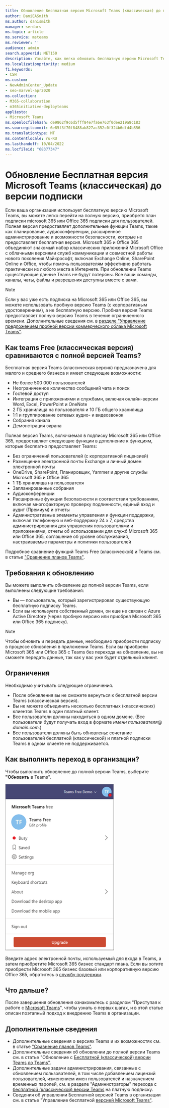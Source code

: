 ```yaml
---
title: Обновление Бесплатная версия Microsoft Teams (классическая) до подписки
author: DaniEASmith
ms.author: danismith
manager: serdars
ms.topic: article
ms.service: msteams
ms.reviewer: ''
audience: admin
search.appverid: MET150
description: Узнайте, как легко обновить бесплатную версию Microsoft Teams до полной версии, приобретя план подписки microsoft 365 или Office 365 подписки для пользователей.
ms.localizationpriority: medium
f1.keywords:
- CSH
ms.custom:
- NewAdminCenter_Update
- seo-marvel-apr2020
ms.collection:
- M365-collaboration
- m365initiative-deployteams
appliesto:
- Microsoft Teams
ms.openlocfilehash: de9862f9c6d5fff84e7fa6e763f0dee219a8c183
ms.sourcegitcommit: 6e85f3f70f8488ab827ac352c0f324b6dfd4b856
ms.translationtype: MT
ms.contentlocale: ru-RU
ms.lasthandoff: 10/04/2022
ms.locfileid: "68377347"
---
```

# <a name="upgrade-microsoft-teams-free-classic-to-subscription-version"></a>Обновление Бесплатная версия Microsoft Teams (классическая) до версии подписки

Если ваша организация использует бесплатную версию Microsoft Teams, вы можете легко перейти на полную версию, приобретя план подписки microsoft 365 или Office 365 подписки для пользователей. Полная версия предоставляет дополнительные функции Teams, такие как планирование, аудиоконференции, расширенное администрирование и возможности безопасности, которые не предоставляет бесплатная версия. Microsoft 365 и Office 365 объединяют знакомый набор классических приложений Microsoft Office с облачными версиями служб коммуникации и совместной работы нового поколения Майкрософт, включая Exchange Online, SharePoint Online и Office, чтобы помочь пользователям эффективно работать практически из любого места в Интернете. При обновлении Teams существующие данные Teams не будут потеряны. Все ваши команды, каналы, чаты, файлы и разрешения доступны вместе с вами.

> [!NOTE]
> Если у вас уже есть подписка на Microsoft 365 или Office 365, вы можете использовать пробную версию Teams (с корпоративным удостоверением), а не бесплатную версию. Пробная версия Teams предоставляет полную версию Teams в течение ограниченного времени. Дополнительные сведения см. в [разделе "Управление предложением пробной версии коммерческого облака Microsoft Teams"](./teams-exploratory.md).

## <a name="how-does-teams-free-classic-compare-to-the-full-version-of-teams"></a>Как teams Free (классическая версия) сравниваются с полной версией Teams?

Бесплатная версия Teams (классическая версия) предназначена для малого и среднего бизнеса и имеет следующие возможности:

- Не более 500 000 пользователей
- Неограниченное количество сообщений чата и поиск
- Гостевой доступ
- Интеграция с приложениями и службами, включая онлайн-версии Word, Excel, PowerPoint и OneNote
- 2 ГБ хранилища на пользователя и 10 ГБ общего хранилища
- 1:1 и группирование сетевых аудио- и видеозвонок
- Собрания канала
- Демонстрация экрана

Полная версия Teams, включаемая в подписку Microsoft 365 или Office 365, предоставляет следующие функции в дополнение к функциям, которые бесплатно предоставляет Teams:

- Без ограничений пользователей (с корпоративной лицензией)
- Размещение электронной почты Exchange и личный домен электронной почты
- OneDrive, SharePoint, Планировщик, Yammer и другие службы Microsoft 365 и Office 365
- 1 ТБ хранилища на пользователя
- Запланированные собрания
- Аудиоконференции
- Расширенные функции безопасности и соответствия требованиям, включая многофакторную проверку подлинности, единый вход и аудит (Премиум) и отчеты
- Административные элементы управления и функции поддержки, включая телефонную и веб-поддержку 24 x 7, средства администрирования для управления пользователями и приложениями, отчеты об использовании для служб Microsoft 365 или Office 365, соглашение об уровне обслуживания, настраиваемые параметры и политики пользователей

Подробное сравнение функций Teams Free (классической) и Teams см. в статье ["Сравнение планов Teams"](https://products.office.com/microsoft-teams/free).

## <a name="upgrade-requirements"></a>Требования к обновлению

Вы можете выполнить обновление до полной версии Teams, если выполнены следующие требования:

- Вы — пользователь, который зарегистрировал существующую бесплатную подписку Teams.
- Если вы используете собственный домен, он еще не связан с Azure Active Directory (через пробную версию или приобрел Microsoft 365 или Office 365 подписку).

> [!NOTE]
> Чтобы обновить и передать данные, необходимо приобрести подписку в процессе обновления в приложении Teams. Если вы приобрели Microsoft 365 или Office 365 с Teams без перехода на обновление, вы не сможете передать данные, так как у вас уже будет отдельный клиент.

## <a name="limitations"></a>Ограничения

Необходимо учитывать следующие ограничения.

- После обновления вы не сможете вернуться к бесплатной версии Teams (классическая версия).
- Вы не можете объединить несколько бесплатных (классических) клиентов Teams в один платный клиент.
- Все пользователи должны находиться в одном домене. (Все пользователи будут получать вход в формате *имени пользователя*@ *domain.com*.)
- Все пользователи должны быть обновлены: сочетание пользователей бесплатной (классической) и платной подписки Teams в одном клиенте не поддерживается.

## <a name="how-do-i-upgrade-my-organization"></a>Как выполнить переход в организации?

Чтобы выполнить обновление до полной версии Teams, выберите **"Обновить** в Teams".

![Снимок экрана: кнопка "Обновить".](media/teams-freemium-upgrade-image1.png)

Введите адрес электронной почты, используемый для входа в Teams, а затем приобретите Microsoft 365 бизнес стандарт плана. Если вы хотите приобрести Microsoft 365 бизнес базовый или корпоративную версию Office 365, обратитесь в [службу поддержки](https://portal.office.com/support/altusupport.aspx?app=teamsfreeupgrade).

## <a name="whats-next"></a>Что дальше?

После завершения обновления ознакомьтесь с разделом "Приступая к работе с [Microsoft Teams](get-started-with-teams-quick-start.md)", чтобы узнать о первых шагах, и в этой статье описан поэтапный подход к внедрению Teams в организации.[](adopt-microsoft-teams-landing-page.md)

## <a name="more-information"></a>Дополнительные сведения

- Дополнительные сведения о версиях Teams и их возможностях см. в статье ["Сравнение планов Teams"](https://products.office.com/microsoft-teams/free).
- Дополнительные сведения об обновлении до полной версии Teams см. в статье "Обновление с [Бесплатной (классической) версии Teams до Teams"](https://support.office.com/article/Upgrade-from-Teams-free-to-Teams-29475bbd-a34f-4175-9b33-d44430f8ad39).
- Дополнительные задачи администрирования, связанные с обновлением пользователей, в том числе добавлением лицензий пользователей, изменением имен пользователей и назначением временных паролей, см. в разделе "Администраторы" перехода с [бесплатной (классической) версии Teams](https://support.office.com/article/for-admins-upgrading-from-teams-free-to-a-paid-subscription-75a95e7f-001e-42d0-a787-ae8b992d5a52) на платную подписку.
- Сведения об управлении Бесплатной версией Teams в организации см. в статье "Управление бесплатной [версией Microsoft Teams"](manage-freemium.md).